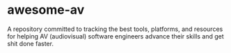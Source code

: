 # awesome-av
A repository committed to tracking the best tools, platforms, and resources for helping AV (audiovisual) software engineers advance their skills and get shit done faster.
